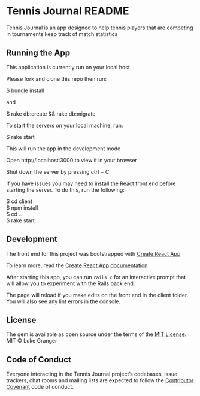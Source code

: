 # Tennis Journal README

Tennis Journal is an app designed to help tennis players that are competing in tournaments keep track of match statistics

## Running the App

This application is currently run on your local host

Please fork and clone this repo then run:

$ bundle install

and

$ rake db:create && rake db:migrate

To start the servers on your local machine, run:

$ rake start

This will run the app in the development mode

Open http://localhost:3000 to view it in your browser

Shut down the server by pressing ctrl + C

If you have issues you may need to install the React front end before starting the server. To do this, run the following:

$ cd client  
$ npm install  
$ cd ..  
$ rake start  

## Development

The front end for this project was bootstrapped with [Create React App](https://github.com/facebook/create-react-app)

To learn more, read the [Create React App documentation](https://facebook.github.io/create-react-app/docs/getting-started)

After starting this app, you can run `rails c` for an interactive prompt that will allow you to experiment with the Rails back end.

The page will reload if you make edits on the front end in the client folder.
You will also see any lint errors in the console.

## License

The gem is available as open source under the terms of the [MIT License](https://opensource.org/licenses/MIT).
MIT © Luke Granger

## Code of Conduct

Everyone interacting in the Tennis Journal project’s codebases, issue trackers, chat rooms and mailing lists are expected to follow the [Contributor Covenant](http://contributor-covenant.org) code of conduct.
